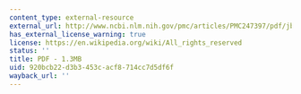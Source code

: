```yaml
---
content_type: external-resource
external_url: http://www.ncbi.nlm.nih.gov/pmc/articles/PMC247397/pdf/jbacter00360-0204.pdf
has_external_license_warning: true
license: https://en.wikipedia.org/wiki/All_rights_reserved
status: ''
title: PDF - 1.3MB
uid: 920bcb22-d3b3-453c-acf8-714cc7d5df6f
wayback_url: ''
---
```


